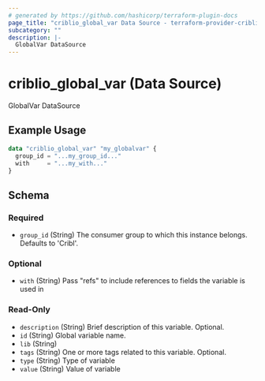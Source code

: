 ```yaml
---
# generated by https://github.com/hashicorp/terraform-plugin-docs
page_title: "criblio_global_var Data Source - terraform-provider-criblio"
subcategory: ""
description: |-
  GlobalVar DataSource
---
```


# criblio_global_var (Data Source)

GlobalVar DataSource

## Example Usage

```terraform
data "criblio_global_var" "my_globalvar" {
  group_id = "...my_group_id..."
  with     = "...my_with..."
}
```

<!-- schema generated by tfplugindocs -->
## Schema

### Required

- `group_id` (String) The consumer group to which this instance belongs. Defaults to 'Cribl'.

### Optional

- `with` (String) Pass "refs" to include references to fields the variable is used in

### Read-Only

- `description` (String) Brief description of this variable. Optional.
- `id` (String) Global variable name.
- `lib` (String)
- `tags` (String) One or more tags related to this variable. Optional.
- `type` (String) Type of variable
- `value` (String) Value of variable
